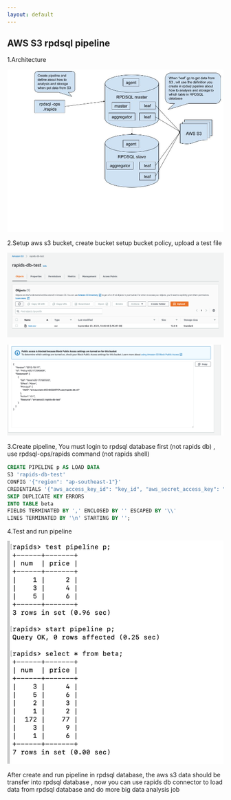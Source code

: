 ```yaml
---
layout: default
---
```


## AWS S3 rpdsql pipeline

1.Architecture

![Branching](https://github.com/shineyear/rapidsdb.github.io/raw/gh-pages/images/rapids%20db%20pipeline.jpg)

2.Setup aws s3 bucket, create bucket setup bucket policy, upload a test file

![Branching](https://github.com/shineyear/rapidsdb.github.io/raw/gh-pages/images/Screen%20Shot%202021-09-20%20at%201.44.59%20PM.png)

![Branching](https://github.com/shineyear/rapidsdb.github.io/raw/gh-pages/images/Screen%20Shot%202021-09-20%20at%202.21.02%20PM.png)

3.Create pipeline, You must login to rpdsql database first (not rapids db) , use rpdsql-ops/rapids command (not rapids shell)

```sql
CREATE PIPELINE p AS LOAD DATA 
S3 'rapids-db-test' 
CONFIG '{"region": "ap-southeast-1"}' 
CREDENTIALS '{"aws_access_key_id": "key_id", "aws_secret_access_key": "secret_key"}' 
SKIP DUPLICATE KEY ERRORS
INTO TABLE beta
FIELDS TERMINATED BY ',' ENCLOSED BY '' ESCAPED BY '\\' 
LINES TERMINATED BY '\n' STARTING BY '';
```

4.Test and run pipeline

![Branching](https://github.com/shineyear/rapidsdb.github.io/raw/gh-pages/images/Screen%20Shot%202021-09-21%20at%209.59.53%20AM.png)

After create and run pipeline in rpdsql database, the aws s3 data should be transfer into rpdsql database , 
now you can use rapids db connector to load data from rpdsql database and do more big data analysis job

